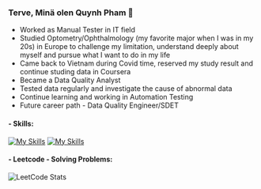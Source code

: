 
### Terve, Minä olen Quynh Pham 👋 

- Worked as Manual Tester in IT field
- Studied Optometry/Ophthalmology (my favorite major when I was in my 20s) in Europe to challenge my limitation, understand deeply about myself and pursue what I want to do in my life
- Came back to Vietnam during Covid time, reserved my study result and continue studing data in Coursera
- Became a Data Quality Analyst
- Tested data regularly and investigate the cause of abnormal data
- Continue learning and working in Automation Testing
- Future career path - Data Quality Engineer/SDET

#### - Skills: 

[![My Skills](https://skills.thijs.gg/icons?i=java,python&theme=light)](https://skills.thijs.gg) 
[![My Skills](https://skills.thijs.gg/icons?i=mysql,postgres&theme=light)](https://skills.thijs.gg)

#### - Leetcode - Solving Problems:

![LeetCode Stats](https://leetcode.card.workers.dev/ttquynh-pham?theme=dark&font=source_code_pro&extension=null)
